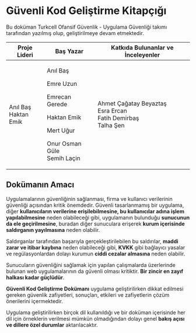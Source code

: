 # Güvenli Kod Geliştirme Kitapçığı

Bu doküman Turkcell Ofansif Güvenlik - Uygulama Güvenliği takımı tarafından yazılmış olup, geliştirilmeye devam etmektedir.&#x20;

| Proje Lideri                   | Baş Yazar                                                                                                                   | Katkıda Bulunanlar ve İnceleyenler                                         |
| ------------------------------ | --------------------------------------------------------------------------------------------------------------------------- | -------------------------------------------------------------------------- |
| <p>Anıl Baş<br>Haktan Emik</p> | <p>Anıl Baş</p><p>Emre Uzun</p><p>Emrecan Gerede</p><p>Haktan Emik</p><p>Mert Uğur</p><p>Onur Osman Güle<br>Semih Laçin</p> | <p>Ahmet Çağatay Beyaztaş<br>Esra Ercan<br>Fatih Demirbaş<br>Talha Şen</p> |

## Dokümanın Amacı

Uygulamalarının güvenliğinin sağlanması, firma ve kullanıcı verilerinin güvenliği açısından kritik önemdedir. Güvenli tasarlanmamış bir uygulama, diğer **kullanıcıların verilerine erişilebilmesine, bu kullanıcılar adına işlem yapılabilmesine** neden olabileceği gibi, uygulamanın bulunduğu **sunucunun da ele geçirilmesine**, buradan diğer sunuculara erişerek **kurum içerisinde saldırganın yayılmasına** neden olabilir.

Saldırganlar tarafından başarıyla gerçekleştirilebilen bu saldırılar, **maddi zarar ve itibar kaybına** neden olabileceği gibi, **KVKK** gibi bağlayıcı yasalar ve regülasyonlardan dolayı kurumun **ciddi cezalar almasına** neden olabilir.

Sunucuların güvenliğini sağlamak için yapılan çalışmalarda üzerlerinde bulunan web uygulamalarının da güvenli olması kritiktir. **Bir zincir en zayıf halkası kadar güçlüdür**.

**Güvenli Kod Geliştirme Dokümanı** uygulama geliştirilirken dikkat edilmesi gereken güvenlik zafiyetleri, sonuçları, etkileri ve zafiyetlerin çözüm önerilerini içermektedir.

Uygulama geliştirilirken birçok dil kullanıldığı ve bir doküman içerisinde her dil için örneklerin verilmesi mümkün olmadığından dolayı genel **bakış açısı ve dillere özel durumlar** aktarılacaktır.

